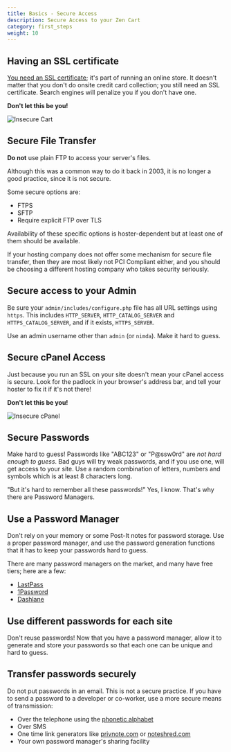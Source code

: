 ```yaml
---
title: Basics - Secure Access 
description: Secure Access to your Zen Cart 
category: first_steps
weight: 10
---
```


## Having an SSL certificate 

[You need an SSL certificate](/user/first_steps/yes_you_need_ssl/); 
it's part of running an online store. It doesn't matter that you don't do onsite credit card collection; you still need an SSL certificate.  Search engines will penalize you if you don't have one. 

**Don't let this be you!**

![Insecure Cart](/images/insecure_cart.png)

## Secure File Transfer 

**Do not** use plain FTP to access your server's files.  

Although this was a common way to do it back in 2003, it is no longer a good practice, since it is not secure. 

Some secure options are:

- FTPS
- SFTP
- Require explicit FTP over TLS

Availability of these specific options is hoster-dependent but at least one
of them should be available. 

If your hosting company does not offer some mechanism for secure file transfer, then they are most likely not PCI Compliant either, and you should be choosing a different hosting company who takes security seriously.

## Secure access to your Admin

Be sure your `admin/includes/configure.php` file has all URL settings using `https`.  This includes `HTTP_SERVER`, `HTTP_CATALOG_SERVER` and `HTTPS_CATALOG_SERVER`, and if it exists, `HTTPS_SERVER`. 

Use an admin username other than `admin` (or `nimda`).  Make it hard to guess.

## Secure cPanel Access 

Just because you run an SSL on your site doesn't mean your cPanel access is secure.  Look for the padlock in your browser's address bar, and tell your hoster to fix it if it's not there! 

**Don't let this be you!**

![Insecure cPanel](/images/cpanel_insecure.png)

## Secure Passwords 

Make hard to guess!  Passwords like "ABC123" or "P@ssw0rd" are *not hard enough to guess*.  Bad guys will try weak passwords, and if you use one, will get access to your site.   Use a random combination of letters, numbers and symbols which is at least 8 characters long.  

"But it's hard to remember all these passwords!"  Yes, I know.  That's why there are Password Managers. 

## Use a Password Manager 

Don't rely on your memory or some Post-It notes for password storage.  Use a proper password manager, and use the password generation functions that it has to keep your passwords hard to guess. 

There are many password managers on the market, and many have free tiers; here are a few: 

- [LastPass](https://www.lastpass.com/)
- [1Password](https://1password.com/)
- [Dashlane](https://dashlane.com) 

## Use different passwords for each site

Don't reuse passwords! Now that you have a password manager, allow it to generate and store your passwords so that each one can be unique and hard to guess.  

## Transfer passwords securely

Do not put passwords in an email.  This is not a secure practice.  If you have to send a password to a developer or co-worker, use a more secure means of transmission:

- Over the telephone using the [phonetic alphabet](https://en.wikipedia.org/wiki/NATO_phonetic_alphabet)
- Over SMS 
- One time link generators like [privnote.com](https://privnote.com) or [noteshred.com](https://noteshred.com)
- Your own password manager's sharing facility 


